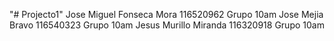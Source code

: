 "# Projecto1" 
Jose Miguel Fonseca Mora    116520962   Grupo 10am
Jose Mejia Bravo            116540323   Grupo 10am
Jesus Murillo Miranda       116320918   Grupo 10am